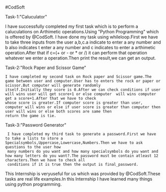 #CodSoft

Task-1:"Caluculator"
 
  I have successfully completed my first task which is to perform a caluculations on Arthimetic operations.Using "Python Programming" which is offered by @CodSoft.
  I have done my task using whileloop.First we have to take three inputs from the user a,b,c.a indicate to enter a any number and b  also indicates t enter a any number and c indicates
  to enter a arthimetic operation.After that if c=(+ or - or * or /) it can perform that operation whatever we enter a operation.Then print the result,we can get an output.

Task-2:"Rock Paper and Scissor Game"
   
    I have completed my second task on Rock paper and Scissor game.The game between user and computer.User has to enters the rock or paper or scissor.But computer will generate randomly 
    itself.Initially they score is 0.After we can check conditions if user will wins user will get score+1 or else computer  will wins computer get a score+1.After that we have to check 
    whose score is greater.If computer score is greater than user, computer will wins or else if user score is greater than computer then user will wins or else both scores are same then 
    return the game is tie.

Task-3:"Password Generator"
     
     I have completed my third task to generate a password.First we have to take a lists to store a Specialsymbols,Uppercase,Lowercase,Numbers.Then we have to ask questions to the user how 
     many numbers do you want and how many specialsymbols do you want and how many letters do you want?.The password must be contain atleast 12 characters.Then we have to check all 
     conditions if it is true then the output is final_password.

This Internship is veryuseful for us which was provided by @CodSoft.These tasks are real life  examples.In this Internship I have learned many things using python programming.   
